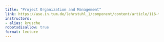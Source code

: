 ```yaml
---
title: "Project Organization and Management"
link: https://ase.in.tum.de/lehrstuhl_1/component/content/article/116-teaching/st16/723-pom16?Itemid=115
instructors:
- alias: krusche
robotsdisallow: true
format: lecture
---
```

